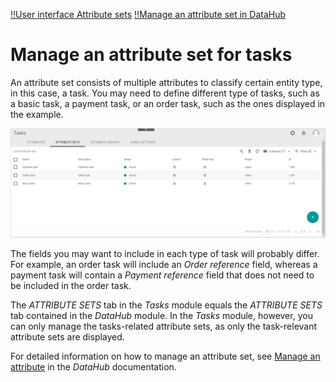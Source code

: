[!!User interface Attribute sets](../UserInterface/02b_AttributeSets.md)
[!!Manage an attribute set in DataHub](../../DataHub/Integration/02_ManageAttributeSets.md)

# Manage an attribute set for tasks

An attribute set consists of multiple attributes to classify certain entity type, in this case, a task. You may need to define different type of tasks, such as a basic task, a payment task, or an order task, such as the ones displayed in the example. 

![Tasks attribute sets](../../Assets/Screenshots/Tasks/Settings/AttributeSets/AttributeSetsTasks.png "[Tasks attribute sets]")

The fields you may want to include in each type of task will probably differ. For example, an order task will include an *Order reference* field, whereas a payment task will contain a *Payment reference* field that does not need to be included in the order task. 

The *ATTRIBUTE SETS* tab in the *Tasks* module equals the *ATTRIBUTE SETS* tab contained in the *DataHub* module. In the *Tasks* module, however, you can only manage the tasks-related attribute sets, as only the task-relevant attribute sets are displayed.

For detailed information on how to manage an attribute set, see [Manage an attribute](../../DataHub/Integration/02_ManageAttributeSets.md) in the *DataHub* documentation.

[comment]: <> (Bitte LOCK-Button aus Editing Toolbar abbauen!)
